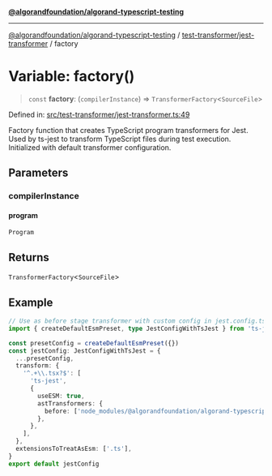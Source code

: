 [**@algorandfoundation/algorand-typescript-testing**](../../../README.md)

***

[@algorandfoundation/algorand-typescript-testing](../../../README.md) / [test-transformer/jest-transformer](../README.md) / factory

# Variable: factory()

> `const` **factory**: (`compilerInstance`) => `TransformerFactory`\<`SourceFile`\>

Defined in: [src/test-transformer/jest-transformer.ts:49](https://github.com/algorandfoundation/algorand-typescript-testing/blob/main/src/test-transformer/jest-transformer.ts#L49)

Factory function that creates TypeScript program transformers for Jest.
Used by ts-jest to transform TypeScript files during test execution.
Initialized with default transformer configuration.

## Parameters

### compilerInstance

#### program

`Program`

## Returns

`TransformerFactory`\<`SourceFile`\>

## Example

```ts
// Use as before stage transformer with custom config in jest.config.ts
import { createDefaultEsmPreset, type JestConfigWithTsJest } from 'ts-jest'

const presetConfig = createDefaultEsmPreset({})
const jestConfig: JestConfigWithTsJest = {
  ...presetConfig,
  transform: {
    '^.+\\.tsx?$': [
      'ts-jest',
      {
        useESM: true,
        astTransformers: {
          before: ['node_modules/@algorandfoundation/algorand-typescript-testing/test-transformer/jest-transformer.mjs'],
        },
      },
    ],
  },
  extensionsToTreatAsEsm: ['.ts'],
}
export default jestConfig
```
